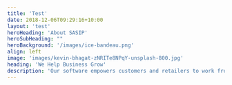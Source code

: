 ```yaml
---
title: 'Test'
date: 2018-12-06T09:29:16+10:00
layout: 'test'
heroHeading: 'About SASIP'
heroSubHeading: ""
heroBackground: '/images/ice-bandeau.png'
align: left
image: 'images/kevin-bhagat-zNRITe8NPqY-unsplash-800.jpg'
heading: 'We Help Business Grow'
description: 'Our software empowers customers and retailers to work from anywhere in the world, on the go, or at home.'
---
```

